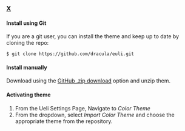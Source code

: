 ### [X](http://link-to-x.com)

#### Install using Git

If you are a git user, you can install the theme and keep up to date by cloning the repo:

    $ git clone https://github.com/dracula/euli.git

#### Install manually

Download using the [GitHub .zip download](https://github.com/dracula/euli/archive/master.zip) option and unzip them.

#### Activating theme

1. From the Ueli Settings Page, Navigate to *Color Theme*
2. From the dropdown, select *Import Color Theme* and choose the appropriate theme from the repository.